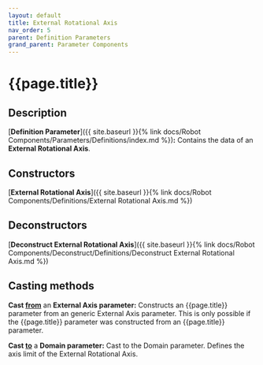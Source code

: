 ```yaml
---
layout: default
title: External Rotational Axis
nav_order: 5
parent: Definition Parameters
grand_parent: Parameter Components
---
```


# **{{page.title}}**

## **Description**

[**Definition Parameter**]({{ site.baseurl }}{% link docs/Robot Components/Parameters/Definitions/index.md %})**:** 
Contains the data of an **External Rotational Axis**.

## **Constructors**

[**External Rotational Axis**]({{ site.baseurl }}{% link docs/Robot Components/Definitions/External Rotational Axis.md %})

## **Deconstructors**

[**Deconstruct External Rotational Axis**]({{ site.baseurl }}{% link docs/Robot Components/Deconstruct/Definitions/Deconstruct External Rotational Axis.md %})

## **Casting methods**

**Cast <u>from</u>** an **External Axis parameter:** Constructs an {{page.title}} parameter from an generic External Axis parameter. This is only possible if the {{page.title}} parameter was constructed from an {{page.title}} parameter.

**Cast <u>to</u>** a **Domain parameter:** Cast to the Domain parameter. Defines the axis limit of the External Rotational Axis.